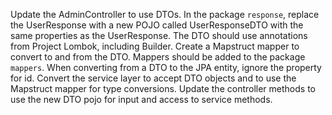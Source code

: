 Update the AdminController to use DTOs. In the package `response`, replace the UserResponse with a new POJO called UserResponseDTO with the same properties 
as the UserResponse. The DTO should use annotations from Project Lombok, including Builder. Create a Mapstruct mapper 
to convert to and from the DTO. Mappers should be added to the package `mappers`. When converting from a DTO to the JPA 
 entity, ignore the property for id. Convert the service layer to accept DTO objects and to 
use the Mapstruct mapper for type conversions. Update the controller methods to use the new DTO pojo for input and access
to service methods. 
